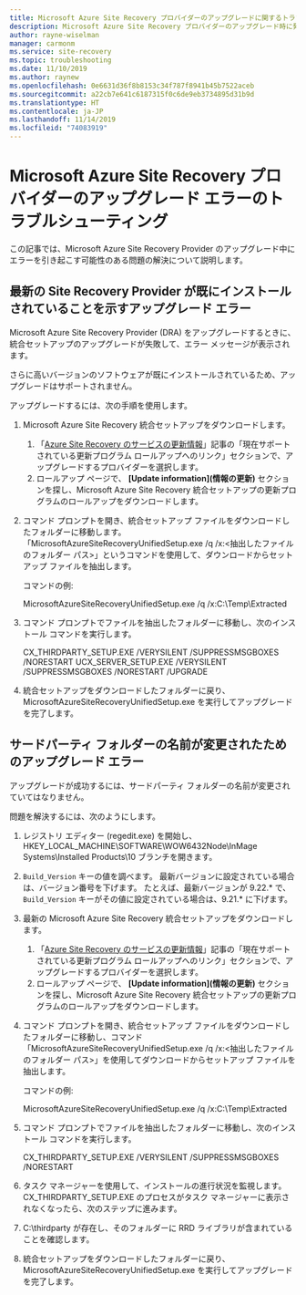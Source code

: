 ```yaml
---
title: Microsoft Azure Site Recovery プロバイダーのアップグレードに関するトラブルシューティング
description: Microsoft Azure Site Recovery プロバイダーのアップグレード時に発生する一般的な問題を解決します。
author: rayne-wiselman
manager: carmonm
ms.service: site-recovery
ms.topic: troubleshooting
ms.date: 11/10/2019
ms.author: raynew
ms.openlocfilehash: 0e6631d36f8b8153c34f787f8941b45b7522aceb
ms.sourcegitcommit: a22cb7e641c6187315f0c6de9eb3734895d31b9d
ms.translationtype: HT
ms.contentlocale: ja-JP
ms.lasthandoff: 11/14/2019
ms.locfileid: "74083919"
---
```

# <a name="troubleshoot-microsoft-azure-site-recovery-provider-upgrade-failures"></a>Microsoft Azure Site Recovery プロバイダーのアップグレード エラーのトラブルシューティング

この記事では、Microsoft Azure Site Recovery Provider のアップグレード中にエラーを引き起こす可能性のある問題の解決について説明します。

## <a name="the-upgrade-fails-reporting-that-the-latest-site-recovery-provider-is-already-installed"></a>最新の Site Recovery Provider が既にインストールされていることを示すアップグレード エラー

Microsoft Azure Site Recovery Provider (DRA) をアップグレードするときに、統合セットアップのアップグレードが失敗して、エラー メッセージが表示されます。

さらに高いバージョンのソフトウェアが既にインストールされているため、アップグレードはサポートされません。

アップグレードするには、次の手順を使用します。

1. Microsoft Azure Site Recovery 統合セットアップをダウンロードします。
   1. 「[Azure Site Recovery のサービスの更新情報](service-updates-how-to.md##links-to-currently-supported-update-rollups)」記事の「現在サポートされている更新プログラム ロールアップへのリンク」セクションで、アップグレードするプロバイダーを選択します。
   2. ロールアップ ページで、 **[Update information]\(情報の更新\)** セクションを探し、Microsoft Azure Site Recovery 統合セットアップの更新プログラムのロールアップをダウンロードします。

2. コマンド プロンプトを開き、統合セットアップ ファイルをダウンロードしたフォルダーに移動します。 「MicrosoftAzureSiteRecoveryUnifiedSetup.exe /q /x:&lt;抽出したファイルのフォルダー パス&gt;」というコマンドを使用して、ダウンロードからセットアップ ファイルを抽出します。
    
    コマンドの例:

    MicrosoftAzureSiteRecoveryUnifiedSetup.exe /q /x:C:\Temp\Extracted

3. コマンド プロンプトでファイルを抽出したフォルダーに移動し、次のインストール コマンドを実行します。
   
    CX_THIRDPARTY_SETUP.EXE /VERYSILENT /SUPPRESSMSGBOXES /NORESTART  UCX_SERVER_SETUP.EXE /VERYSILENT /SUPPRESSMSGBOXES /NORESTART /UPGRADE

1. 統合セットアップをダウンロードしたフォルダーに戻り、MicrosoftAzureSiteRecoveryUnifiedSetup.exe を実行してアップグレードを完了します。 

## <a name="upgrade-failure-due-to-the-3rd-party-folder-being-renamed"></a>サードパーティ フォルダーの名前が変更されたためのアップグレード エラー

アップグレードが成功するには、サードパーティ フォルダーの名前が変更されていてはなりません。

問題を解決するには、次のようにします。

1. レジストリ エディター (regedit.exe) を開始し、HKEY_LOCAL_MACHINE\SOFTWARE\WOW6432Node\InMage Systems\Installed Products\10 ブランチを開きます。
1. `Build_Version` キーの値を調べます。 最新バージョンに設定されている場合は、バージョン番号を下げます。 たとえば、最新バージョンが 9.22.\* で、`Build_Version` キーがその値に設定されている場合は、9.21.\* に下げます。
1. 最新の Microsoft Azure Site Recovery 統合セットアップをダウンロードします。
   1. 「[Azure Site Recovery のサービスの更新情報](service-updates-how-to.md##links-to-currently-supported-update-rollups)」記事の「現在サポートされている更新プログラム ロールアップへのリンク」セクションで、アップグレードするプロバイダーを選択します。
   2. ロールアップ ページで、 **[Update information]\(情報の更新\)** セクションを探し、Microsoft Azure Site Recovery 統合セットアップの更新プログラムのロールアップをダウンロードします。
1. コマンド プロンプトを開き、統合セットアップ ファイルをダウンロードしたフォルダーに移動し、コマンド「MicrosoftAzureSiteRecoveryUnifiedSetup.exe /q /x:&lt;抽出したファイルのフォルダー パス&gt;」を使用してダウンロードからセットアップ ファイルを抽出します。

    コマンドの例:

    MicrosoftAzureSiteRecoveryUnifiedSetup.exe /q /x:C:\Temp\Extracted

1. コマンド プロンプトでファイルを抽出したフォルダーに移動し、次のインストール コマンドを実行します。
   
    CX_THIRDPARTY_SETUP.EXE /VERYSILENT /SUPPRESSMSGBOXES /NORESTART

1. タスク マネージャーを使用して、インストールの進行状況を監視します。 CX_THIRDPARTY_SETUP.EXE のプロセスがタスク マネージャーに表示されなくなったら、次のステップに進みます。
1. C:\thirdparty が存在し、そのフォルダーに RRD ライブラリが含まれていることを確認します。
1. 統合セットアップをダウンロードしたフォルダーに戻り、MicrosoftAzureSiteRecoveryUnifiedSetup.exe を実行してアップグレードを完了します。 